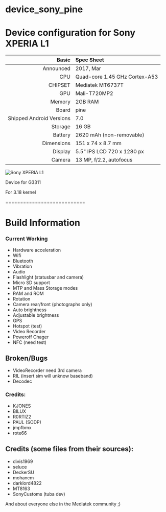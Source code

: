 # device_sony_pine

Device configuration for Sony XPERIA L1
========================================

Basic   | Spec Sheet
-------:|:-------------------------
Announced | 2017, Mar
CPU     | Quad-core 1.45 GHz Cortex-A53
CHIPSET | Mediatek MT6737T
GPU     | Mali-T720MP2
Memory  | 2GB RAM
Board   | pine
Shipped Android Versions | 7.0
Storage | 16 GB
Battery | 2620 mAh (non-removable)
Dimensions | 151 x 74 x 8.7 mm
Display | 5.5" IPS LCD 720 x 1280 px
Camera  | 13 MP, f/2.2, autofocus

![Sony XPERIA L1](https://fdn2.gsmarena.com/vv/pics/sony/sony-xperia-l1-0.jpg)

Device for G3311

For 3.18 kernel

===========================

# Build Information

### Current Working
 * Hardware acceleration
 * Wifi
 * Bluetooth
 * Vibration
 * Audio
 * Flashlight (statusbar and camera)
 * Micro SD support
 * MTP and Mass Storage modes
 * RAM and ROM
 * Rotation
 * Camera rear/front (photographs only)
 * Auto brightness
 * Adjustable brightness
 * GPS
 * Hotspot (test)
 * Video Recorder
 * Poweroff Chager
 * NFC (need test)

 ## Broken/Bugs
 * VideoRecorder need 3rd camera
 * RIL (insert sim will unknow baseband)
 * Decodec

### Credits:
  - KJONES
  - BILUX
  - R0RTIZ2
  - PAUL (SODP)
  - jmpfbmx
  - rote66

  
## Credits (some files from their sources):
  - divis1969
  - seluce
  - DeckerSU
  - mohancm
  - darklord4822
  - MT8163
  - SonyCustoms (tuba dev)
  
And about everyone else in the Mediatek community ;)  

